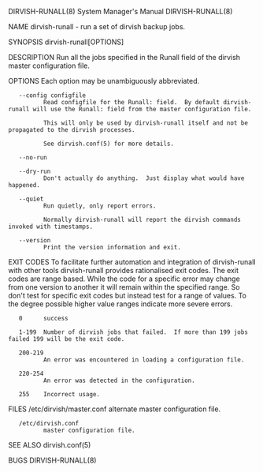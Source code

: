 DIRVISH-RUNALL(8)                                                                   System Manager's Manual                                                                   DIRVISH-RUNALL(8)

NAME
       dirvish-runall - run a set of dirvish backup jobs.

SYNOPSIS
       dirvish-runall[OPTIONS]

DESCRIPTION
       Run all the jobs specified in the Runall field of the dirvish master configuration file.

OPTIONS
       Each option may be unambiguously abbreviated.

       --config configfile
              Read configfile for the Runall: field.  By default dirvish-runall will use the Runall: field from the master configuration file.

              This will only be used by dirvish-runall itself and not be propagated to the dirvish processes.

              See dirvish.conf(5) for more details.

       --no-run

       --dry-run
              Don't actually do anything.  Just display what would have happened.

       --quiet
              Run quietly, only report errors.

              Normally dirvish-runall will report the dirvish commands invoked with timestamps.

       --version
              Print the version information and exit.

EXIT CODES
       To  facilitate  further  automation and integration of dirvish-runall with other tools dirvish-runall provides rationalised exit codes.  The exit codes are range based.  While the code
       for a specific error may change from one version to another it will remain within the specified range.  So don't test for specific exit codes but instead test for a  range  of  values.
       To the degree possible higher value ranges indicate more severe errors.

       0      success

       1-199  Number of dirvish jobs that failed.  If more than 199 jobs failed 199 will be the exit code.

       200-219
              An error was encountered in loading a configuration file.

       220-254
              An error was detected in the configuration.

       255    Incorrect usage.

FILES
       /etc/dirvish/master.conf
              alternate master configuration file.

       /etc/dirvish.conf
              master configuration file.

SEE ALSO
       dirvish.conf(5)

BUGS
                                                                                                                                                                              DIRVISH-RUNALL(8)
